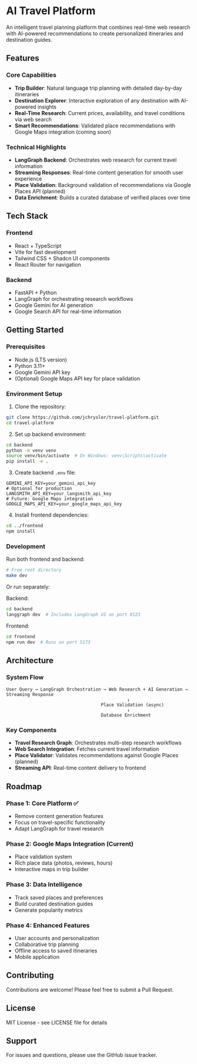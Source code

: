 # AI Travel Platform

An intelligent travel planning platform that combines real-time web research with AI-powered recommendations to create personalized itineraries and destination guides.

## Features

### Core Capabilities
- **Trip Builder**: Natural language trip planning with detailed day-by-day itineraries
- **Destination Explorer**: Interactive exploration of any destination with AI-powered insights
- **Real-Time Research**: Current prices, availability, and travel conditions via web search
- **Smart Recommendations**: Validated place recommendations with Google Maps integration (coming soon)

### Technical Highlights
- **LangGraph Backend**: Orchestrates web research for current travel information
- **Streaming Responses**: Real-time content generation for smooth user experience
- **Place Validation**: Background validation of recommendations via Google Places API (planned)
- **Data Enrichment**: Builds a curated database of verified places over time

## Tech Stack

### Frontend
- React + TypeScript
- Vite for fast development
- Tailwind CSS + Shadcn UI components
- React Router for navigation

### Backend
- FastAPI + Python
- LangGraph for orchestrating research workflows
- Google Gemini for AI generation
- Google Search API for real-time information

## Getting Started

### Prerequisites
- Node.js (LTS version)
- Python 3.11+
- Google Gemini API key
- (Optional) Google Maps API key for place validation

### Environment Setup

1. Clone the repository:
```bash
git clone https://github.com/jchrysler/travel-platform.git
cd travel-platform
```

2. Set up backend environment:
```bash
cd backend
python -m venv venv
source venv/bin/activate  # On Windows: venv\Scripts\activate
pip install -e .
```

3. Create backend `.env` file:
```env
GEMINI_API_KEY=your_gemini_api_key
# Optional for production
LANGSMITH_API_KEY=your_langsmith_api_key
# Future: Google Maps integration
GOOGLE_MAPS_API_KEY=your_google_maps_api_key
```

4. Install frontend dependencies:
```bash
cd ../frontend
npm install
```

### Development

Run both frontend and backend:
```bash
# From root directory
make dev
```

Or run separately:

Backend:
```bash
cd backend
langgraph dev  # Includes LangGraph UI on port 8123
```

Frontend:
```bash
cd frontend
npm run dev  # Runs on port 5173
```

## Architecture

### System Flow
```
User Query → LangGraph Orchestration → Web Research + AI Generation → Streaming Response
                                              ↓
                                    Place Validation (async)
                                              ↓
                                    Database Enrichment
```

### Key Components

- **Travel Research Graph**: Orchestrates multi-step research workflows
- **Web Search Integration**: Fetches current travel information
- **Place Validator**: Validates recommendations against Google Places (planned)
- **Streaming API**: Real-time content delivery to frontend

## Roadmap

### Phase 1: Core Platform ✅
- Remove content generation features
- Focus on travel-specific functionality
- Adapt LangGraph for travel research

### Phase 2: Google Maps Integration (Current)
- Place validation system
- Rich place data (photos, reviews, hours)
- Interactive maps in trip builder

### Phase 3: Data Intelligence
- Track saved places and preferences
- Build curated destination guides
- Generate popularity metrics

### Phase 4: Enhanced Features
- User accounts and personalization
- Collaborative trip planning
- Offline access to saved itineraries
- Mobile application

## Contributing

Contributions are welcome! Please feel free to submit a Pull Request.

## License

MIT License - see LICENSE file for details

## Support

For issues and questions, please use the GitHub issue tracker.